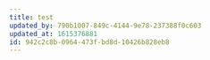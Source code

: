 ```yaml
---
title: test
updated_by: 790b1007-849c-4144-9e78-237388f0c603
updated_at: 1615376881
id: 942c2c8b-0964-473f-bd8d-10426b828eb8
---
```


